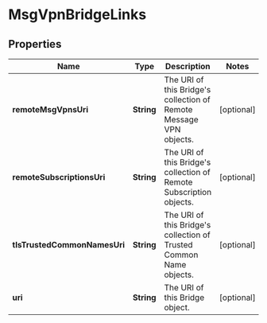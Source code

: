 
# MsgVpnBridgeLinks

## Properties
Name | Type | Description | Notes
------------ | ------------- | ------------- | -------------
**remoteMsgVpnsUri** | **String** | The URI of this Bridge&#39;s collection of Remote Message VPN objects. |  [optional]
**remoteSubscriptionsUri** | **String** | The URI of this Bridge&#39;s collection of Remote Subscription objects. |  [optional]
**tlsTrustedCommonNamesUri** | **String** | The URI of this Bridge&#39;s collection of Trusted Common Name objects. |  [optional]
**uri** | **String** | The URI of this Bridge object. |  [optional]



